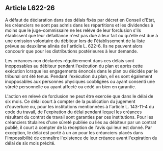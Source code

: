 Article L622-26
----
A défaut de déclaration dans des délais fixés par décret en Conseil d'Etat, les
créanciers ne sont pas admis dans les répartitions et les dividendes à moins que
le juge-commissaire ne les relève de leur forclusion s'ils établissent que leur
défaillance n'est pas due à leur fait ou qu'elle est due à une omission
volontaire du débiteur lors de l'établissement de la liste prévue au deuxième
alinéa de l'article L. 622-6. Ils ne peuvent alors concourir que pour les
distributions postérieures à leur demande.

Les créances non déclarées régulièrement dans ces délais sont inopposables au
débiteur pendant l'exécution du plan et après cette exécution lorsque les
engagements énoncés dans le plan ou décidés par le tribunal ont été tenus.
Pendant l'exécution du plan, ell es sont également inopposables aux personnes
physiques coobligées ou ayant consenti une sûreté personnelle ou ayant affecté
ou cédé un bien en garantie.

L'action en relevé de forclusion ne peut être exercée que dans le délai de six
mois. Ce délai court à compter de la publication du jugement d'ouverture ou,
pour les institutions mentionnées à l'article L. 143-11-4 du code du travail, de
l'expiration du délai pendant lequel les créances résultant du contrat de
travail sont garanties par ces institutions. Pour les créanciers titulaires
d'une sûreté publiée ou liés au débiteur par un contrat publié, il court à
compter de la réception de l'avis qui leur est donné. Par exception, le délai
est porté à un an pour les créanciers placés dans l'impossibilité de connaître
l'existence de leur créance avant l'expiration du délai de six mois précité.

